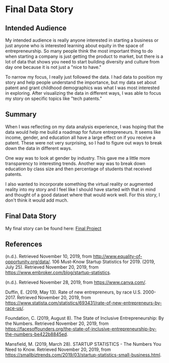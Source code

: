 # Final Data Story

## Intended Audience 

My intended audience is really anyone interested in starting a business or just anyone who is interested learning about equity in the space of entrepreneurship. So many people think the most important thing to do when starting a company is just getting the product to market, but there is a lot of data that shows you need to start building diversity and culture from day one because it is not just a "nice to have." 

To narrow my focus, I really just followed the data. I had data to position my story and help people understand the importance, but my data set about patent and grant childhood demographics was what I was most interested in exploring. After visualizing the data in different ways, I was able to focus my story on specific topics like "tech patents."

## Summary 

When I was reflecting on my data analysis experience, I was hoping that the data would help me build a roadmap for future entrepreneurs. It seems like income, gender, and education all have a large effect on if you receive a patent. These were not very surprising, so I had to figure out ways to break down the data in different ways.

One way was to look at gender by industry. This gave me a little more transparency to interesting trends. Another way was to break down education by class size and then percentage of students that received patents. 

I also wanted to incorporate something the virtual reality or augmented reality into my story and I feel like I should have started with that in mind and thought of a good dataset where that would work well. For this story, I don't think it would add much.

## Final Data Story

My final story can be found here: [Final Project](https://carnegiemellon.shorthandstories.com/paigekassalen/index.html)

## References 

(n.d.). Retrieved November 10, 2019, from http://www.equality-of-opportunity.org/data/.
106 Must-Know Startup Statistics for 2019. (2019, July 25). Retrieved November 20, 2019, from https://www.embroker.com/blog/startup-statistics.

(n.d.). Retrieved November 28, 2019, from https://www.canva.com/.

Duffin, E. (2019, May 13). Rate of new entrepreneurs, by race U.S. 2000-2017. Retrieved November 20, 2019, from https://www.statista.com/statistics/693431/rate-of-new-entrepreneurs-by-race-us/.

Foundation, C. (2019, August 8). The State of Inclusive Entrepreneurship: By the Numbers. Retrieved November 20, 2019, from https://facesoffounders.org/the-state-of-inclusive-entrepreneurship-by-the-numbers-be422b8845ed.

Mansfield, M. (2019, March 28). STARTUP STATISTICS - The Numbers You Need to Know. Retrieved November 20, 2019, from https://smallbiztrends.com/2019/03/startup-statistics-small-business.html.
